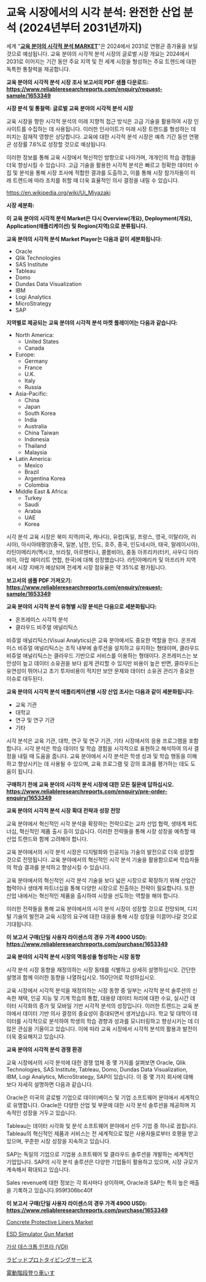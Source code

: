 <p><h1>교육 시장에서의 시각 분석: 완전한 산업 분석 (2024년부터 2031년까지)</h1></p><p>세계 "<strong><a href="https://www.reliableresearchreports.com/visual-analytics-in-education-r1653349">교육 분야의 시각적 분석 MARKET</a></strong>"은 2024에서 2031로 연평균 증가율을 보일 것으로 예상됩니다. 교육 분야의 시각적 분석 시장의 글로벌 시장 개요는 2024에서 2031로 이어지는 기간 동안 주요 지역 및 전 세계 시장을 형성하는 주요 트렌드에 대한 독특한 통찰력을 제공합니다.</p>
<p><strong>교육 분야의 시각적 분석 시장 조사 보고서의 PDF 샘플 다운로드: <a href="https://www.reliableresearchreports.com/enquiry/request-sample/1653349">https://www.reliableresearchreports.com/enquiry/request-sample/1653349</a></strong></p>
<p><strong>시장 분석 및 통찰력: 글로벌 교육 분야의 시각적 분석 시장</strong></p>
<p><p>교육 시장을 향한 시각적 분석의 미래 지향적 접근 방식은 고급 기술을 활용하여 시장 인사이트를 수집하는 데 사용됩니다. 이러한 인사이트가 미래 시장 트렌드를 형성하는 데 미치는 잠재적 영향은 상당합니다. 교육에 대한 시각적 분석 시장은 예측 기간 동안 연평균 성장률 7.6%로 성장할 것으로 예상됩니다.</p><p>이러한 정보를 통해 교육 시장에서 혁신적인 방향으로 나아가며, 개개인의 학습 경험을 더욱 향상시킬 수 있습니다. 고급 기술을 활용한 시각적 분석은 빠르고 정확한 데이터 수집 및 분석을 통해 시장 조사에 적합한 결과를 도출하고, 이를 통해 시장 참가자들이 미래 트렌드에 따라 조치를 취할 때 더욱 효율적인 의사 결정을 내릴 수 있습니다.</p></p>
<p><a href="%7CAUTHORITHY_DOMAIN_URL%7C">https://en.wikipedia.org/wiki/Ui_Miyazaki</a></p>
<p><strong>시장 세분화:</strong></p>
<p><strong>이 교육 분야의 시각적 분석 Market은 다시 Overview(개요), Deployment(개요), Application(애플리케이션) 및 Region(지역)으로 분류됩니다.</strong></p>
<p><strong>교육 분야의 시각적 분석 Market Player는 다음과 같이 세분화됩니다:</strong></p>
<p><ul><li>Oracle</li><li>Qlik Technologies</li><li>SAS Institute</li><li>Tableau</li><li>Domo</li><li>Dundas Data Visualization</li><li>IBM</li><li>Logi Analytics</li><li>MicroStrategy</li><li>SAP</li></ul></p>
<p><strong>지역별로 제공되는 교육 분야의 시각적 분석 마켓 플레이어는 다음과 같습니다:</strong></p>
<p><ul>
    <li>
        North America:
        <ul>
            <li>United States</li>
            <li>Canada</li>
        </ul>
    </li>
    <li>
        Europe:
        <ul>
            <li>Germany</li>
            <li>France</li>
            <li>U.K.</li>
            <li>Italy</li>
            <li>Russia</li>
        </ul>
    </li>
    <li>
        Asia-Pacific:
        <ul>
            <li>China</li>
            <li>Japan</li>
            <li>South Korea</li>
            <li>India</li>
            <li>Australia</li>
            <li>China Taiwan</li>
            <li>Indonesia</li>
            <li>Thailand</li>
            <li>Malaysia</li>
        </ul>
    </li>
    <li>
        Latin America:
        <ul>
            <li>Mexico</li>
            <li>Brazil</li>
            <li>Argentina Korea</li>
            <li>Colombia</li>
        </ul>
    </li>
    <li>
        Middle East & Africa:
        <ul>
            <li>Turkey</li>
            <li>Saudi</li>
            <li>Arabia</li>
            <li>UAE</li>
            <li>Korea</li>
        </ul>
    </li>
    </ul></p>
<p><p>시각 분석 교육 시장은 북미 지역(미국, 캐나다), 유럽(독일, 프랑스, 영국, 이탈리아, 러시아), 아시아태평양(중국, 일본, 남한, 인도, 호주, 중국, 인도네시아, 태국, 말레이시아), 라틴아메리카(멕시코, 브라질, 아르헨티나, 콜롬비아), 중동 아프리카(터키, 사우디 아라비아, 아랍 에미리트 연합, 한국)에 대해 성장했습니다. 라틴아메리카 및 아프리카 지역에서 시장 지배가 예상되며 전세계 시장 점유율은 약 35%로 평가됩니다.</p></p>
<p><strong>보고서의 샘플 PDF 가져오기: <a href="https://www.reliableresearchreports.com/enquiry/request-sample/1653349">https://www.reliableresearchreports.com/enquiry/request-sample/1653349</a></strong></p>
<p><strong>교육 분야의 시각적 분석 유형별 시장 분석은 다음으로 세분화됩니다:</strong></p>
<p><ul><li>온프레미스 시각적 분석</li><li>클라우드 비주얼 애널리틱스</li></ul></p>
<p><p>비쥬얼 애널리틱스(Visual Analytics)은 교육 분야에서도 중요한 역할을 한다. 온프레미스 비쥬얼 애널리틱스는 조직 내부에 솔루션을 설치하고 유지하는 형태이며, 클라우드 비쥬얼 애널리틱스는 클라우드 기반으로 서비스를 이용하는 형태이다. 온프레미스는 보안성이 높고 데이터 소유권을 보다 쉽게 관리할 수 있지만 비용이 높은 반면, 클라우드는 유연성이 뛰어나고 초기 투자비용이 적지만 보안 문제와 데이터 소유권 관리가 중요한 이슈로 대두된다.</p></p>
<p><strong>교육 분야의 시각적 분석 애플리케이션별 시장 산업 조사는 다음과 같이 세분화됩니다:</strong></p>
<p><ul><li>교육 기관</li><li>대학교</li><li>연구 및 연구 기관</li><li>기타</li></ul></p>
<p><p>시각 분석은 교육 기관, 대학, 연구 및 연구 기관, 기타 시장에서의 응용 프로그램을 포함합니다. 시각 분석은 학습 데이터 및 학습 경험을 시각적으로 표현하고 해석하여 의사 결정을 내릴 때 도움을 줍니다. 교육 분야에서 시각 분석은 학생 성과 및 학습 행동을 이해하고 향상시키는 데 사용될 수 있으며, 교육 프로그램 및 강의 효과를 평가하는 데도 도움이 됩니다.</p></p>
<p><strong>구매하기 전에 교육 분야의 시각적 분석 시장에 대한 모든 질문에 답하십시오. <a href="https://www.reliableresearchreports.com/enquiry/pre-order-enquiry/1653349">https://www.reliableresearchreports.com/enquiry/pre-order-enquiry/1653349</a></strong></p>
<p><strong>교육 분야의 시각적 분석 시장 확대 전략과 성장 전망</strong></p>
<p><p>교육 분야에서 혁신적인 시각 분석을 확장하는 전략으로는 교차 산업 협력, 생태계 파트너십, 혁신적인 제품 출시 등이 있습니다. 이러한 전략들을 통해 시장 성장을 예측할 때 산업 트렌드와 함께 고려해야 합니다. </p><p>교육 분야에서의 시각 분석 시장은 디지털화와 인공지능 기술의 발전으로 더욱 성장할 것으로 전망됩니다. 교육 분야에서의 혁신적인 시각 분석 기술을 활용함으로써 학습자들의 학습 결과를 분석하고 향상시킬 수 있습니다. </p><p>교육 분야에서의 혁신적인 시각 분석 기술을 보다 넓은 시장으로 확장하기 위해 산업간 협력이나 생태계 파트너십을 통해 다양한 시장으로 진출하는 전략이 필요합니다. 또한 산업 내에서는 혁신적인 제품을 출시하여 시장을 선도하는 역할을 해야 합니다. </p><p>이러한 전략들을 통해 교육 분야에서의 시각 분석 시장이 성장할 것으로 전망되며, 디지털 기술의 발전과 교육 시장의 요구에 대한 대응을 통해 시장 성장을 이끌어나갈 것으로 기대됩니다.</p></p>
<p><strong>이 보고서 구매(단일 사용자 라이센스의 경우 가격 4900 USD): <a href="https://www.reliableresearchreports.com/purchase/1653349">https://www.reliableresearchreports.com/purchase/1653349</a></strong></p>
<p><strong>교육 분야의 시각적 분석 시장의 역동성을 형성하는 시장 동향</strong></p>
<p><p>시각 분석 시장 동향을 재정의하는 시장 동태를 식별하고 상세히 설명하십시오. 간단한 설명과 함께 이러한 동향을 나열하십시오. 150단어로 작성하십시오.</p><p>교육 시장에서 시각적 분석을 재정의하는 시장 동향 중 일부는 시각적 분석 솔루션의 신속한 채택, 인공 지능 및 기계 학습의 통합, 대용량 데이터 처리에 대한 수요, 실시간 데이터 시각화의 증가 및 모바일 기반 시각적 분석의 성장입니다. 이러한 트렌드는 교육 분야에서 데이터 기반 의사 결정의 중요성이 증대되면서 생겨났습니다. 학교 및 대학이 데이터를 시각적으로 분석하여 학생의 학습 경향과 성과를 모니터링하고 향상시키는 데 더 많은 관심을 기울이고 있습니다. 이에 따라 교육 시장에서 시각적 분석의 활용과 발전이 더욱 중요해지고 있습니다.</p></p>
<p><strong>교육 분야의 시각적 분석 경쟁 환경</strong></p>
<p><p>교육 시장에서의 시각 분석에 대한 경쟁 업체 중 몇 가지를 살펴보면 Oracle, Qlik Technologies, SAS Institute, Tableau, Domo, Dundas Data Visualization, IBM, Logi Analytics, MicroStrategy, SAP이 있습니다. 이 중 몇 가지 회사에 대해 보다 자세히 설명하면 다음과 같습니다.</p><p>Oracle은 미국의 글로벌 기업으로 데이터베이스 및 기업 소프트웨어 분야에서 세계적으로 유명합니다. Oracle은 다양한 산업 및 부문에 대한 시각 분석 솔루션을 제공하며 지속적인 성장을 거두고 있습니다.</p><p>Tableau는 데이터 시각화 및 분석 소프트웨어 분야에서 선두 기업 중 하나로 꼽힙니다. Tableau의 혁신적인 제품과 서비스는 전 세계적으로 많은 사용자들로부터 호평을 받고 있으며, 꾸준한 시장 성장을 지속하고 있습니다.</p><p>SAP는 독일의 기업으로 기업용 소프트웨어 및 클라우드 솔루션을 개발하는 세계적인 기업입니다. SAP의 시각 분석 솔루션은 다양한 기업들이 활용하고 있으며, 시장 규모가 계속해서 확대되고 있습니다.</p><p>Sales revenue에 대한 정보는 각 회사마다 상이하며, Oracle과 SAP는 특히 높은 매출을 기록하고 있습니다.959f306bc40f</p></p>
<p><strong>이 보고서 구매(단일 사용자 라이센스의 경우 가격 4900 USD): <a href="https://www.reliableresearchreports.com/purchase/1653349">https://www.reliableresearchreports.com/purchase/1653349</a></strong></p>
<p><p><a href="https://www.linkedin.com/pulse/global-concrete-protective-liners-industry-research-report-competitive-wwzgc?trackingId=KROs9fO8RDKztS8SHi5obA%3D%3D">Concrete Protective Liners Market</a></p><p><a href="https://medium.com/@earlecmcneil/esd-simulator-gun-market-a-global-and-regional-analysis-focus-on-end-user-product-and-region-da018081323a">ESD Simulator Gun Market</a></p><p><a href="https://github.com/rcabello548/Market-Research-Report-List-3/blob/main/548674391456.md">가상 데스크톱 인프라 (VDI)</a></p><p><a href="https://github.com/zjkmgcs938405/Market-Research-Report-List-4/blob/main/635728773506.md">ラピッドプロトタイピングサービス</a></p><p><a href="https://github.com/roulaayoub-saad/Market-Research-Report-List-3/blob/main/631530273507.md">電動階段登り車いす</a></p></p>